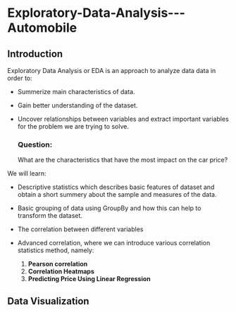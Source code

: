 # Exploratory-Data-Analysis---Automobile

## Introduction
Exploratory Data Analysis or EDA is an approach to analyze data data in order to:

- Summerize main characteristics of data.
- Gain better understanding of the dataset.
- Uncover relationships between variables and extract important variables for the problem we are trying to solve.

  ### Question:
  What are the characteristics that have the most impact on the car price?

 We will learn:
 - Descriptive statistics which describes basic features of dataset and obtain a short summery about the sample and measures of the data.
 - Basic grouping of data using GroupBy and how this can help to transform the dataset.
 - The correlation between different variables
 - Advanced correlation, where we can introduce various correlation statistics method, namely:

   1. **Pearson correlation**
   2. **Correlation Heatmaps**
   3. **Predicting Price Using Linear Regression**
  
## Data Visualization  
